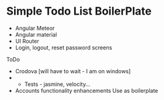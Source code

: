 # Simple Todo List BoilerPlate

* Angular Meteor 
* Angular material 
* UI Router
* Login, logout, reset password screens

ToDo 
* Crodova [will have to wait - I am on windows]
* * Tests - jasmine, velocity...
* Accounts functionality enhancements
Use as boilerplate
